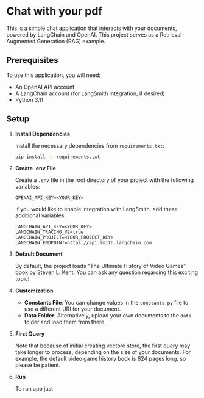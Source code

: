 # Chat with your pdf

This is a simple chat application that interacts with your documents, powered by LangChain and OpenAI. This project serves as a Retrieval-Augmented Generation (RAG) example.

## Prerequisites

To use this application, you will need:

- An OpenAI API account
- A LangChain account (for LangSmith integration, if desired)
- Python 3.11

## Setup

1. **Install Dependencies**

   Install the necessary dependencies from `requirements.txt`:

   ```bash
   pip install -r requirements.txt
   ```

2. **Create .env File**

   Create a `.env` file in the root directory of your project with the following variables:

   ```plaintext
   OPENAI_API_KEY=<YOUR_KEY>
   ```

   If you would like to enable integration with LangSmith, add these additional variables:

   ```plaintext
   LANGCHAIN_API_KEY=<YOUR_KEY>
   LANGCHAIN_TRACING_V2=true
   LANGCHAIN_PROJECT=<YOUR_PROJECT_KEY>
   LANGCHAIN_ENDPOINT=https://api.smith.langchain.com
   ```

3. **Default Document**

   By default, the project loads "The Ultimate History of Video Games" book by Steven L. Kent. You can ask any question regarding this exciting topic!

4. **Customization**

   - **Constants File**: You can change values in the `constants.py` file to use a different URI for your document.
   - **Data Folder**: Alternatively, upload your own documents to the `data` folder and load them from there.

5. **First Query**

   Note that because of initial creating vectore store, the first query may take longer to process, depending on the size of your documents. For example, the default video game history book is 624 pages long, so please be patient.

6. **Run**

   To run app just 
